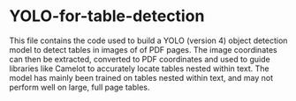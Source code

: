 # YOLO-for-table-detection
This file contains the code used to build a YOLO (version 4) object detection model to detect tables in images of of PDF pages. The image coordinates can then be extracted, converted to PDF coordinates and used to guide libraries like Camelot to accurately locate tables nested within text. The model has mainly been trained on tables nested within text, and may not perform well on large, full page tables.
